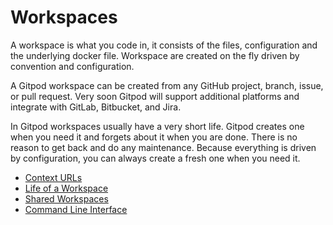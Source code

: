 # Workspaces

A workspace is what you code in, it consists of the files, configuration and the underlying docker file. Workspace are created on the fly driven by
convention and configuration.

A Gitpod workspace can be created from any GitHub project, branch, issue, or pull request. Very
soon Gitpod will support additional platforms and integrate with GitLab, Bitbucket, and Jira.

In Gitpod workspaces usually have a very short life. Gitpod creates one when you need it and forgets about it when you are done. There is no reason to get back and do any maintenance. Because everything is driven by configuration, you can always create a fresh one when you need it.

  * [Context URLs](/docs/31_context_urls/)
  * [Life of a Workspace](/docs/32_life_of_workspace/)
  * [Shared Workspaces](/docs/33_sharing_and_collaboration/)
  * [Command Line Interface](/docs/34_command_line_interface/)
